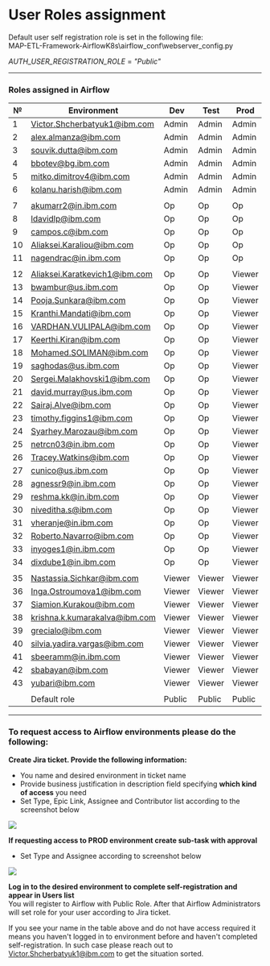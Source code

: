 # User Roles assignment

Default user self registration role is set in the following file:\
MAP-ETL-Framework-AirflowK8s\airflow_conf\webserver_config.py

_AUTH_USER_REGISTRATION_ROLE_ = _"Public"_

---
### Roles assigned in Airflow
| № | Environment |	Dev | Test | Prod |
| --- | --- | --- | --- | --- |
| 1 | Victor.Shcherbatyuk1@ibm.com | Admin | Admin | Admin |
| 2 | alex.almanza@ibm.com | Admin | Admin | Admin |
| 3 | souvik.dutta@ibm.com | Admin | Admin | Admin |
| 4 | bbotev@bg.ibm.com | Admin | Admin | Admin |
| 5 | mitko.dimitrov4@ibm.com | Admin | Admin | Admin |
| 6 | kolanu.harish@ibm.com | Admin | Admin | Admin |
| | | | | |
| 7 | akumarr2@in.ibm.com | Op | Op | Op |
| 8 | ldavidlp@ibm.com | Op | Op | Op |
| 9 | campos.c@ibm.com | Op | Op | Op |
| 10 | Aliaksei.Karaliou@ibm.com | Op | Op | Op |
| 11 | nagendrac@in.ibm.com | Op | Op | Op |
| | | | | |
| 12 | Aliaksei.Karatkevich1@ibm.com | Op | Op | Viewer |
| 13 | bwambur@us.ibm.com | Op | Op | Viewer |
| 14 | Pooja.Sunkara@ibm.com | Op | Op | Viewer |
| 15 | Kranthi.Mandati@ibm.com | Op | Op | Viewer |
| 16 | VARDHAN.VULIPALA@ibm.com | Op | Op | Viewer |
| 17 | Keerthi.Kiran@ibm.com | Op | Op | Viewer |
| 18 | Mohamed.SOLIMAN@ibm.com | Op | Op | Viewer |
| 19 | saghodas@us.ibm.com | Op | Op | Viewer |
| 20 | Sergei.Malakhovski1@ibm.com | Op | Op | Viewer |
| 21 | david.murray@us.ibm.com | Op | Op | Viewer |
| 22 | Sairaj.Alve@ibm.com | Op | Op | Viewer |
| 23 | timothy.figgins1@ibm.com | Op | Op | Viewer |
| 24 | Syarhey.Marozau@ibm.com | Op | Op | Viewer |
| 25 | netrcn03@in.ibm.com | Op | Op | Viewer |
| 26 | Tracey.Watkins@ibm.com | Op | Op | Viewer |
| 27 | cunico@us.ibm.com | Op | Op | Viewer |
| 28 | agnessr9@in.ibm.com | Op | Op | Viewer |
| 29 | reshma.kk@in.ibm.com | Op | Op | Viewer |
| 30 | niveditha.s@ibm.com | Op | Op | Viewer |
| 31 | vheranje@in.ibm.com | Op | Op | Viewer |
| 32 | Roberto.Navarro@ibm.com | Op | Op | Viewer |
| 33 | inyoges1@in.ibm.com | Op | Op | Viewer |
| 34 | dixdube1@in.ibm.com | Op | Op | Viewer |
| | | | | |
| 35 | Nastassia.Sichkar@ibm.com | Viewer | Viewer | Viewer |
| 36 | Inga.Ostroumova1@ibm.com | Viewer | Viewer | Viewer |
| 37 | Siamion.Kurakou@ibm.com | Viewer | Viewer | Viewer |
| 38 | krishna.k.kumarakalva@ibm.com | Viewer | Viewer | Viewer |
| 39 | grecialo@ibm.com | Viewer | Viewer | Viewer |
| 40 | silvia.yadira.vargas@ibm.com | Viewer | Viewer | Viewer |
| 41 | sbeeramm@in.ibm.com | Viewer | Viewer | Viewer |
| 42 | sbabayan@ibm.com | Viewer | Viewer | Viewer |
| 43 | yubari@ibm.com | Viewer | Viewer | Viewer |
| | | | | |
| | Default role | Public | Public | Public |

---
### To request access to Airflow environments please do the following:

**Create Jira ticket. Provide the following information:**
- You name and desired environment in ticket name
- Provide business justification in description field specifying **which kind of access** you need
- Set Type, Epic Link, Assignee and Contributor list according to the screenshot below

<img src="https://github.ibm.com/CIO-MAP/MAP-ETL-Framework-AirflowK8s/blob/master/docs/pics/3_1.jpg">

**If requesting access to PROD environment create sub-task with approval**
- Set Type and Assignee according to screenshot below

<img src="https://github.ibm.com/CIO-MAP/MAP-ETL-Framework-AirflowK8s/blob/master/docs/pics/3_2.jpg">

**Log in to the desired environment to complete self-registration and appear in Users list**\
You will register to Airflow with Public Role. After that Airflow Administrators will set role for your user according to Jira ticket.

If you see your name in the table above and do not have access required it means you haven't logged in to environment before and haven't completed self-registration. In such case please reach out to Victor.Shcherbatyuk1@ibm.com to get the situation sorted.
